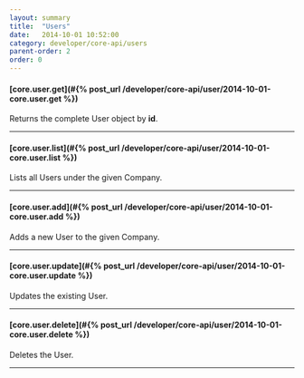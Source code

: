 ```yaml
---
layout: summary
title:  "Users"
date:   2014-10-01 10:52:00
category: developer/core-api/users
parent-order: 2
order: 0
---
```


#### [core.user.get](#{% post_url /developer/core-api/user/2014-10-01-core.user.get %})

Returns the complete User object by **id**.

***

#### [core.user.list](#{% post_url /developer/core-api/user/2014-10-01-core.user.list %})

Lists all Users under the given Company.

***

#### [core.user.add](#{% post_url /developer/core-api/user/2014-10-01-core.user.add %})

Adds a new User to the given Company.

***

#### [core.user.update](#{% post_url /developer/core-api/user/2014-10-01-core.user.update %})

Updates the existing User.

***

#### [core.user.delete](#{% post_url /developer/core-api/user/2014-10-01-core.user.delete %})

Deletes the User.

***
